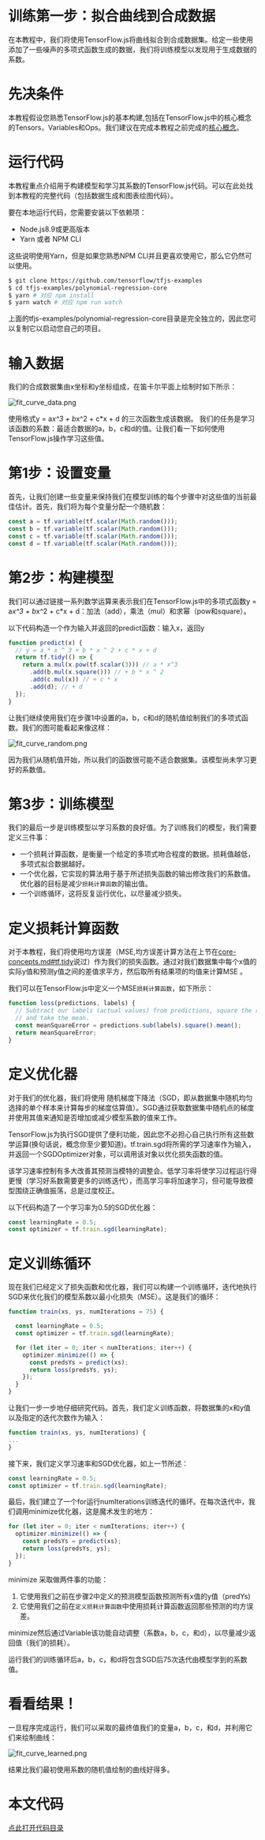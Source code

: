 # 训练第一步：拟合曲线到合成数据
在本教程中，我们将使用TensorFlow.js将曲线拟合到合成数据集。给定一些使用添加了一些噪声的多项式函数生成的数据，我们将训练模型以发现用于生成数据的系数。

# 先决条件
本教程假设您熟悉TensorFlow.js的基本构建,包括在TensorFlow.js中的核心概念的Tensors，Variables和Ops。我们建议在完成本教程之前完成的[核心概念](./core-concepts.md)。

# 运行代码
本教程重点介绍用于构建模型和学习其系数的TensorFlow.js代码。可以在此处找到本教程的完整代码（包括数据生成和图表绘图代码）。

要在本地运行代码，您需要安装以下依赖项：
* Node.js8.9或更高版本
* Yarn 或者 NPM CLI

这些说明使用Yarn，但是如果您熟悉NPM CLI并且更喜欢使用它，那么它仍然可以使用。
```sh
$ git clone https://github.com/tensorflow/tfjs-examples
$ cd tfjs-examples/polynomial-regression-core
$ yarn # 对应 npm install
$ yarn watch # 对应 npm run watch
```
上面的tfjs-examples/polynomial-regression-core目录是完全独立的，因此您可以复制它以启动您自己的项目。

# 输入数据
我们的合成数据集由x坐标和y坐标组成，在笛卡尔平面上绘制时如下所示：

![fit_curve_data.png](./pics/fit_curve_data.png)

使用格式y = a*x^3 + b*x^2 + c*x + d 的三次函数生成该数据。
我们的任务是学习该函数的系数：最适合数据的a，b，c和d的值。让我们看一下如何使用TensorFlow.js操作学习这些值。

# 第1步：设置变量
首先，让我们创建一些变量来保持我们在模型训练的每个步骤中对这些值的当前最佳估计。首先，我们将为每个变量分配一个随机数：
```js
const a = tf.variable(tf.scalar(Math.random()));
const b = tf.variable(tf.scalar(Math.random()));
const c = tf.variable(tf.scalar(Math.random()));
const d = tf.variable(tf.scalar(Math.random()));
```

# 第2步：构建模型

我们可以通过链接一系列数学运算来表示我们在TensorFlow.js中的多项式函数y = a*x^3 + b*x^2 + c*x + d：加法（add），乘法（mul）和求幂（pow和square）。

以下代码构造一个作为输入并返回的predict函数：输入x，返回y

```js
function predict(x) {
  // y = a * x ^ 3 + b * x ^ 2 + c * x + d
  return tf.tidy(() => {
    return a.mul(x.pow(tf.scalar(3))) // a * x^3
      .add(b.mul(x.square())) // + b * x ^ 2
      .add(c.mul(x)) // + c * x
      .add(d); // + d
  });
}
```

让我们继续使用我们在步骤1中设置的a，b，c和d的随机值绘制我们的多项式函数。我们的图可能看起来像这样：

![fit_curve_random.png](./pics/fit_curve_random.png)

因为我们从随机值开始，所以我们的函数很可能不适合数据集。该模型尚未学习更好的系数值。

# 第3步：训练模型
我们的最后一步是训练模型以学习系数的良好值。为了训练我们的模型，我们需要定义三件事：
* 一个损耗计算函数，是衡量一个给定的多项式吻合程度的数据。损耗值越低，多项式拟合数据越好。
* 一个优化器，它实现的算法用于基于所述损失函数的输出修改我们的系数值。优化器的目标是减少`损耗计算函数`的输出值。
* 一个训练循环，这将反复运行优化，以尽量减少损失。

# 定义损耗计算函数
对于本教程，我们将使用均方误差（MSE,均方误差计算方法在上节在[core-concepts.md#tf.tidy](./core-concepts.md#tftidy)说过）作为我们的损失函数。通过对我们数据集中每个x值的实际y值和预测y值之间的差值求平方，然后取所有结果项的均值来计算MSE 。

我们可以在TensorFlow.js中定义一个MSE`损耗计算函数`，如下所示：
```js
function loss(predictions, labels) {
  // Subtract our labels (actual values) from predictions, square the results,
  // and take the mean.
  const meanSquareError = predictions.sub(labels).square().mean();
  return meanSquareError;
}
```

# 定义优化器
对于我们的优化器，我们将使用 随机梯度下降法（SGD，即从数据集中随机均匀选择的单个样本来计算每步的梯度估算值）。SGD通过获取数据集中随机点的梯度并使用其值来通知是否增加或减少模型系数的值来工作。

TensorFlow.js为执行SGD提供了便利功能，因此您不必担心自己执行所有这些数学运算(换句话说，概念你至少要知道)。tf.train.sgd将所需的学习速率作为输入，并返回一个SGDOptimizer对象，可以调用该对象以优化损失函数的值。

该学习速率控制有多大改善其预测当模特的调整会。低学习率将使学习过程运行得更慢（学习好系数需要更多的训练迭代），而高学习率将加速学习，但可能导致模型围绕正确值振荡，总是过度校正。

以下代码构造了一个学习率为0.5的SGD优化器：
```js
const learningRate = 0.5;
const optimizer = tf.train.sgd(learningRate);
```

# 定义训练循环
现在我们已经定义了损失函数和优化器，我们可以构建一个训练循环，迭代地执行SGD来优化我们的模型系数以最小化损失（MSE）。这是我们的循环：
```js
function train(xs, ys, numIterations = 75) {

  const learningRate = 0.5;
  const optimizer = tf.train.sgd(learningRate);

  for (let iter = 0; iter < numIterations; iter++) {
    optimizer.minimize(() => {
      const predsYs = predict(xs);
      return loss(predsYs, ys);
    });
  }
}
```

让我们一步一步地仔细研究代码。首先，我们定义训练函数，将数据集的x和y值以及指定的迭代次数作为输入：

```js
function train(xs, ys, numIterations) {
...
}
```
接下来，我们定义学习速率和SGD优化器，如上一节所述：
```js
const learningRate = 0.5;
const optimizer = tf.train.sgd(learningRate);
```
最后，我们建立了一个for运行numIterations训练迭代的循环。在每次迭代中，我们调用minimize优化器，这是魔术发生的地方：
```js
for (let iter = 0; iter < numIterations; iter++) {
  optimizer.minimize(() => {
    const predsYs = predict(xs);
    return loss(predsYs, ys);
  });
}
```
minimize 采取做两件事的功能：
1. 它使用我们之前在步骤2中定义的预测模型函数预测所有x值的y值（predYs)
2. 它使用我们之前在`定义损耗计算函数`中使用损耗计算函数返回那些预测的均方误差。

minimize然后通过Variable该功能自动调整（系数a，b，c，和d），以尽量减少返回值（我们的损耗）。

运行我们的训练循环后a，b，c，和d将包含SGD后75次迭代由模型学到的系数值。

# 看看结果！
一旦程序完成运行，我们可以采取的最终值我们的变量a，b，c，和d，并利用它们来绘制曲线：

![fit_curve_learned.png](./pics/fit_curve_learned.png)

结果比我们最初使用系数的随机值绘制的曲线好得多。

# 本文代码
[点此打开代码目录](./code/fit-curve)